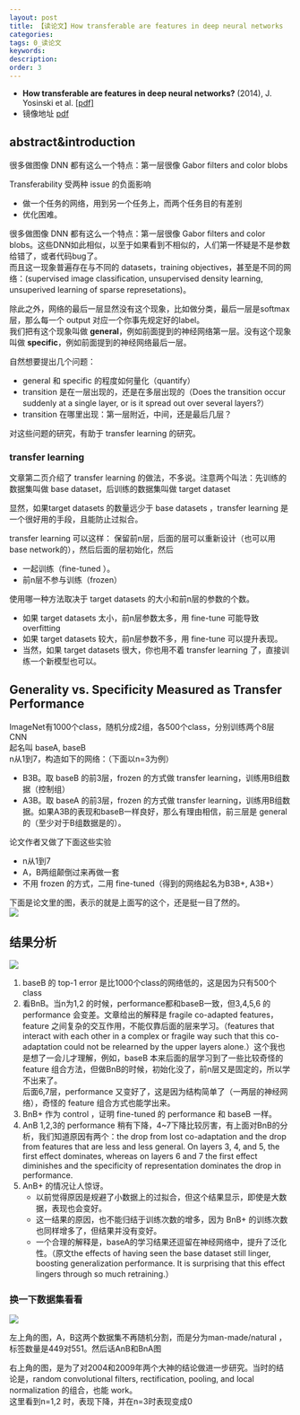 ```yaml
---
layout: post
title: 【读论文】How transferable are features in deep neural networks
categories:
tags: 0_读论文
keywords:
description:
order: 3
---
```




- **How transferable are features in deep neural networks?** (2014), J. Yosinski et al. [[pdf]](http://papers.nips.cc/paper/5347-how-transferable-are-features-in-deep-neural-networks.pdf)
- 镜像地址 [pdf](https://github.com/guofei9987/pictures_for_blog/tree/master/papers)

## abstract&introduction

很多做图像 DNN 都有这么一个特点：第一层很像 Gabor filters and color blobs

Transferability 受两种 issue 的负面影响
- 做一个任务的网络，用到另一个任务上，而两个任务目的有差别
- 优化困难。


很多做图像 DNN 都有这么一个特点：第一层很像 Gabor filters and color blobs。这些DNN如此相似，以至于如果看到不相似的，人们第一怀疑是不是参数给错了，或者代码bug了。  
而且这一现象普遍存在与不同的 datasets，training objectives，甚至是不同的网络：(supervised image classification, unsupervised density learning, unsuperived learning of sparse represetations)。

除此之外，网络的最后一层显然没有这个现象，比如做分类，最后一层是softmax层，那么每一个 output 对应一个你事先规定好的label。  
我们把有这个现象叫做 **general**，例如前面提到的神经网络第一层。没有这个现象叫做 **specific**，例如前面提到的神经网络最后一层。  

自然想要提出几个问题：
- general 和 specific 的程度如何量化（quantify）
- transition 是在一层出现的，还是在多层出现的（Does the transition occur suddenly at a single layer, or is it spread out over several layers?）
- transition 在哪里出现：第一层附近，中间，还是最后几层？

对这些问题的研究，有助于 transfer learning 的研究。

### transfer learning
文章第二页介绍了 transfer learning 的做法，不多说。注意两个叫法：先训练的数据集叫做 base dataset，后训练的数据集叫做 target dataset

显然，如果target datasets 的数量远少于 base datasets ，transfer learning 是一个很好用的手段，且能防止过拟合。

transfer learning 可以这样：
保留前n层，后面的层可以重新设计（也可以用base network的），然后后面的层初始化，然后
- 一起训练（fine-tuned ）。
- 前n层不参与训练（frozen）

使用哪一种方法取决于 target datasets 的大小和前n层的参数的个数。
- 如果 target datasets 太小，前n层参数太多，用 fine-tune 可能导致 overfitting  
- 如果 target datasets 较大，前n层参数不多，用 fine-tune 可以提升表现。
- 当然，如果 target datasets 很大，你也用不着 transfer learning 了，直接训练一个新模型也可以。

## Generality vs. Specificity Measured as Transfer Performance
ImageNet有1000个class，随机分成2组，各500个class，分别训练两个8层CNN  
起名叫 baseA, baseB  
n从1到7，构造如下的网络：（下面以n=3为例）
- B3B。取 baseB 的前3层，frozen 的方式做 transfer learning，训练用B组数据（控制组）
- A3B。取 baseA 的前3层，frozen 的方式做 transfer learning，训练用B组数据。如果A3B的表现和baseB一样良好，那么有理由相信，前三层是 general 的（至少对于B组数据是的）。

论文作者又做了下面这些实验
- n从1到7
- A，B两组颠倒过来再做一套
- 不用 frozen 的方式，二用 fine-tuned（得到的网络起名为B3B+, A3B+）

下面是论文里的图，表示的就是上面写的这个，还是挺一目了然的。  
![](/pictures_for_blog/papers/transferable-features.png)  


## 结果分析

![](/pictures_for_blog/papers/transferable-features2.png)  

1. baseB 的 top-1 error 是比1000个class的网络低的，这是因为只有500个class
2. 看BnB。当n为1,2 的时候，performance都和baseB一致，但3,4,5,6 的 performance 会变差。文章给出的解释是 fragile co-adapted features，feature 之间复杂的交互作用，不能仅靠后面的层来学习。（features that interact with each other in a complex or fragile way such that this co-adaptation could not be relearned by the upper layers alone.）这个我也是想了一会儿才理解，例如，baseB 本来后面的层学习到了一些比较奇怪的 feature 组合方法，但做BnB的时候，初始化没了，前n层又是固定的，所以学不出来了。  
后面6,7层，performance 又变好了，这是因为结构简单了（一两层的神经网络），奇怪的 feature 组合方式也能学出来。
3. BnB+ 作为 control ，证明 fine-tuned 的 performance 和 baseB 一样。
4. AnB 1,2,3的 performance 稍有下降，4~7下降比较厉害，有上面对BnB的分析，我们知道原因有两个：the drop from lost co-adaptation and the drop from features that are less and less general. On layers 3, 4, and 5, the first effect dominates, whereas on layers 6 and 7 the first effect diminishes and the specificity of representation dominates the drop in performance.
5. AnB+ 的情况让人惊讶。
    - 以前觉得原因是规避了小数据上的过拟合，但这个结果显示，即使是大数据，表现也会变好。
    - 这一结果的原因，也不能归结于训练次数的增多，因为 BnB+ 的训练次数也同样增多了，但结果并没有变好。
    - 一个合理的解释是，baseA的学习结果还逗留在神经网络中，提升了泛化性。（原文the effects of having seen the base dataset still linger, boosting generalization performance. It is surprising that this effect lingers through so much retraining.）

### 换一下数据集看看
![](/pictures_for_blog/papers/transferable-features3.png)

左上角的图，A，B这两个数据集不再随机分割，而是分为man-made/natural ，标签数量是449对551。然后话AnB和BnA图


右上角的图，是为了对2004和2009年两个大神的结论做进一步研究。当时的结论是，random convolutional filters, rectification, pooling, and local normalization 的组合，也能 work。  
这里看到n=1,2 时，表现下降，并在n=3时表现变成0
